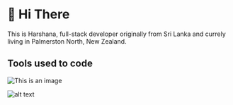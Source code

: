 # :wave: Hi There 

This is Harshana, full-stack developer originally from Sri Lanka and currely living in Palmerston North, New Zealand.

## Tools used to code
![This is an image](https://myoctocat.com/assets/images/base-octocat.svg)

![alt text](https://github.com/[username]/[reponame]/blob/main/assets/php.png?raw=true)






<!--
**harshanajayarathna/harshanajayarathna** is a ✨ _special_ ✨ repository because its `README.md` (this file) appears on your GitHub profile.

Here are some ideas to get you started:

- 🔭 I’m currently working on ...
- 🌱 I’m currently learning ...
- 👯 I’m looking to collaborate on ...
- 🤔 I’m looking for help with ...
- 💬 Ask me about ...
- 📫 How to reach me: ...
- 😄 Pronouns: ...
- ⚡ Fun fact: ...
-->
